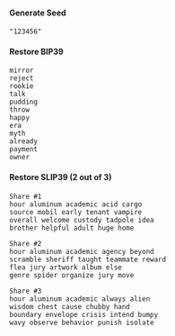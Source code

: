 

#### Generate Seed

    "123456"


#### Restore BIP39

    mirror
    reject
    rookie
    talk
    pudding
    throw
    happy
    era
    myth
    already
    payment
    owner


#### Restore SLIP39 (2 out of 3)

    Share #1
    hour aluminum academic acid cargo
    source mobil early tenant vampire
    overall welcome custody tadpole idea
    brother helpful adult huge home

    Share #2
    hour aluminum academic agency beyond
    scramble sheriff taught teammate reward
    flea jury artwork album else
    genre spider organize jury move

    Share #3
    hour aluminum academic always alien
    wisdom chest cause chubby hand
    boundary envelope crisis intend bumpy
    wavy observe behavior punish isolate

